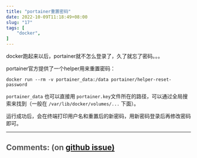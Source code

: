 ```yaml
---
title: "portainer重置密码"
date: 2022-10-09T11:18:49+08:00
slug: "17"
tags: [
    "docker",
]
---
```


docker跑起来以后，portainer就不怎么登录了，久了就忘了密码。。。

portainer官方提供了一个helper用来重置密码：

```
docker run --rm -v portainer_data:/data portainer/helper-reset-password
```

`portainer_data` 也可以直接用 `portainer.key`文件所在的路径，可以通过全局搜索来找到（一般在 `/var/lib/docker/volumes/...` 下面）。

运行成功后，会在终端打印用户名和重置后的新密码，用新密码登录后再修改密码即可。


<hr style="width: 100%"/>

<h1 style="font-size: 1.5em;color:#555;font-weight: bold;">Comments: (on <a href="https://github.com/jrdeng/jrdeng.github.io/issues/17">github issue)</a></h1>


<script src="https://utteranc.es/client.js"
        repo="jrdeng/jrdeng.github.io"
        issue-number="17"
        theme="github-light"
        crossorigin="anonymous"
        async>
</script>
